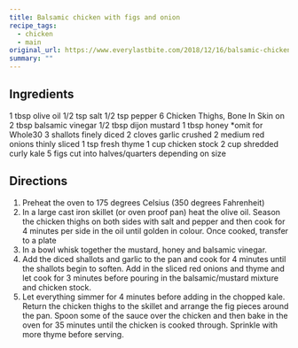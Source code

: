```yaml
---
title: Balsamic chicken with figs and onion
recipe_tags: 
  - chicken
  - main
original_url: https://www.everylastbite.com/2018/12/16/balsamic-chicken-figs/
summary: ""
---
```

## Ingredients




1 tbsp olive oil
1/2 tsp salt
1/2 tsp pepper
6 Chicken Thighs, Bone In Skin on
2 tbsp balsamic vinegar
1/2 tbsp dijon mustard
1 tbsp honey
*omit for Whole30
3 shallots
finely diced
2 cloves garlic
crushed
2 medium red onions
thinly sliced
1 tsp fresh thyme
1 cup chicken stock
2 cup shredded curly kale
5 figs
cut into halves/quarters depending on size

## Directions

1. Preheat the oven to 175 degrees Celsius (350 degrees Fahrenheit)
2. In a large cast iron skillet (or oven proof pan) heat the olive oil. Season the chicken thighs on
both sides with salt and pepper and then cook for 4 minutes per side in the oil until golden in
colour. Once cooked, transfer to a plate
3. In a bowl whisk together the mustard, honey and balsamic vinegar.
4. Add the diced shallots and garlic to the pan and cook for 4 minutes until the shallots begin to
soften. Add in the sliced red onions and thyme and let cook for 3 minutes before pouring in
the balsamic/mustard mixture and chicken stock.
5. Let everything simmer for 4 minutes before adding in the chopped kale. Return the chicken
thighs to the skillet and arrange the fig pieces around the pan. Spoon some of the sauce over
the chicken and then bake in the oven for 35 minutes until the chicken is cooked through.
Sprinkle with more thyme before serving.

